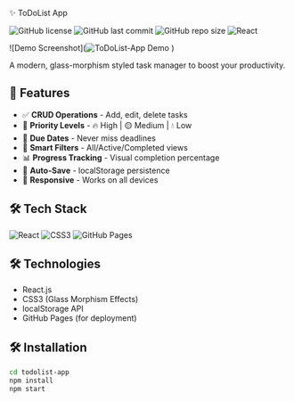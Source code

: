 ✨ ToDoList App

![GitHub license](https://img.shields.io/badge/license-MIT-blue.svg)
![GitHub last commit](https://img.shields.io/github/last-commit/yourusername/todolist-app)
![GitHub repo size](https://img.shields.io/github/repo-size/yourusername/todolist-app)
![React](https://img.shields.io/badge/React-18.x-%2361DAFB?logo=react)


![Demo Screenshot](![ToDoList-App Demo](https://github.com/user-attachments/assets/1a743419-b492-44ef-86d9-a7e14f09f8df)
)  


A modern, glass-morphism styled task manager to boost your productivity.

## 🚀 Features

- ✅ **CRUD Operations** - Add, edit, delete tasks
- 🎯 **Priority Levels** - 🔥 High | 🟡 Medium | 💧 Low
- 📅 **Due Dates** - Never miss deadlines
- 🌈 **Smart Filters** - All/Active/Completed views
- 📊 **Progress Tracking** - Visual completion percentage
- 💾 **Auto-Save** - localStorage persistence
- 📱 **Responsive** - Works on all devices

## 🛠️ Tech Stack

![React](https://img.shields.io/badge/React-20232A?logo=react)
![CSS3](https://img.shields.io/badge/CSS3-Glass%20Morphism-1572B6?logo=css3)
![GitHub Pages](https://img.shields.io/badge/Deploy-GitHub%20Pages-222?logo=github)

## 🛠️ Technologies

- React.js
- CSS3 (Glass Morphism Effects)
- localStorage API
- GitHub Pages (for deployment)

## 🛠️ Installation

```bash
cd todolist-app
npm install
npm start
